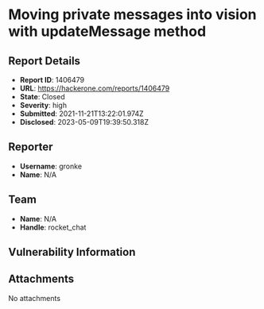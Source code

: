 # Moving private messages into vision with updateMessage method

## Report Details
- **Report ID**: 1406479
- **URL**: https://hackerone.com/reports/1406479
- **State**: Closed
- **Severity**: high
- **Submitted**: 2021-11-21T13:22:01.974Z
- **Disclosed**: 2023-05-09T19:39:50.318Z

## Reporter
- **Username**: gronke
- **Name**: N/A

## Team
- **Name**: N/A
- **Handle**: rocket_chat

## Vulnerability Information


## Attachments
No attachments
